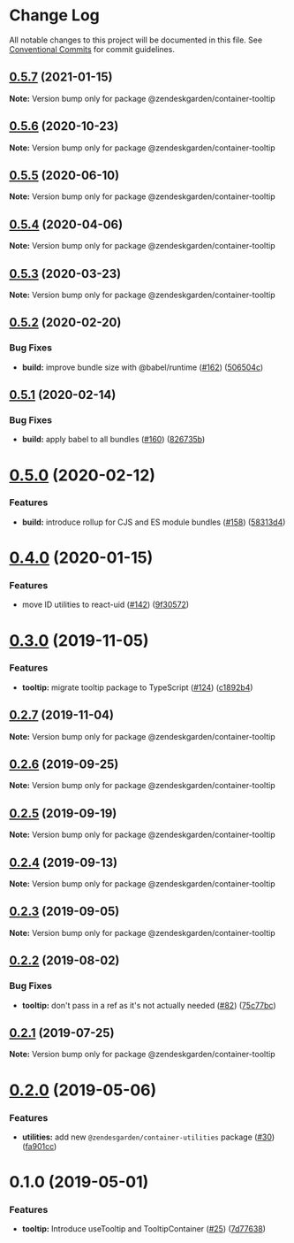 # Change Log

All notable changes to this project will be documented in this file.
See [Conventional Commits](https://conventionalcommits.org) for commit guidelines.

## [0.5.7](https://github.com/zendeskgarden/react-containers/compare/@zendeskgarden/container-tooltip@0.5.6...@zendeskgarden/container-tooltip@0.5.7) (2021-01-15)

**Note:** Version bump only for package @zendeskgarden/container-tooltip





## [0.5.6](https://github.com/zendeskgarden/react-containers/compare/@zendeskgarden/container-tooltip@0.5.5...@zendeskgarden/container-tooltip@0.5.6) (2020-10-23)

**Note:** Version bump only for package @zendeskgarden/container-tooltip





## [0.5.5](https://github.com/zendeskgarden/react-containers/compare/@zendeskgarden/container-tooltip@0.5.4...@zendeskgarden/container-tooltip@0.5.5) (2020-06-10)

**Note:** Version bump only for package @zendeskgarden/container-tooltip





## [0.5.4](https://github.com/zendeskgarden/react-containers/compare/@zendeskgarden/container-tooltip@0.5.3...@zendeskgarden/container-tooltip@0.5.4) (2020-04-06)

**Note:** Version bump only for package @zendeskgarden/container-tooltip





## [0.5.3](https://github.com/zendeskgarden/react-containers/compare/@zendeskgarden/container-tooltip@0.5.2...@zendeskgarden/container-tooltip@0.5.3) (2020-03-23)

**Note:** Version bump only for package @zendeskgarden/container-tooltip





## [0.5.2](https://github.com/zendeskgarden/react-containers/compare/@zendeskgarden/container-tooltip@0.5.1...@zendeskgarden/container-tooltip@0.5.2) (2020-02-20)


### Bug Fixes

* **build:** improve bundle size with @babel/runtime ([#162](https://github.com/zendeskgarden/react-containers/issues/162)) ([506504c](https://github.com/zendeskgarden/react-containers/commit/506504c840795f34e420b016b94cef10440a30cb))





## [0.5.1](https://github.com/zendeskgarden/react-containers/compare/@zendeskgarden/container-tooltip@0.5.0...@zendeskgarden/container-tooltip@0.5.1) (2020-02-14)


### Bug Fixes

* **build:** apply babel to all bundles ([#160](https://github.com/zendeskgarden/react-containers/issues/160)) ([826735b](https://github.com/zendeskgarden/react-containers/commit/826735bba881d5247b423ffb61cf9643c6599d16))





# [0.5.0](https://github.com/zendeskgarden/react-containers/compare/@zendeskgarden/container-tooltip@0.4.0...@zendeskgarden/container-tooltip@0.5.0) (2020-02-12)


### Features

* **build:** introduce rollup for CJS and ES module bundles ([#158](https://github.com/zendeskgarden/react-containers/issues/158)) ([58313d4](https://github.com/zendeskgarden/react-containers/commit/58313d486e3bfa023e2c9d090149d7ec358d0cd0))





# [0.4.0](https://github.com/zendeskgarden/react-containers/compare/@zendeskgarden/container-tooltip@0.3.0...@zendeskgarden/container-tooltip@0.4.0) (2020-01-15)


### Features

* move ID utilities to react-uid ([#142](https://github.com/zendeskgarden/react-containers/issues/142)) ([9f30572](https://github.com/zendeskgarden/react-containers/commit/9f3057202c94ca497b11b6f05ef649c87d5a5716))





# [0.3.0](https://github.com/zendeskgarden/react-containers/compare/@zendeskgarden/container-tooltip@0.2.7...@zendeskgarden/container-tooltip@0.3.0) (2019-11-05)


### Features

* **tooltip:** migrate tooltip package to TypeScript ([#124](https://github.com/zendeskgarden/react-containers/issues/124)) ([c1892b4](https://github.com/zendeskgarden/react-containers/commit/c1892b4a87008e07f5d2728ecada12e8de22f272))





## [0.2.7](https://github.com/zendeskgarden/react-containers/compare/@zendeskgarden/container-tooltip@0.2.6...@zendeskgarden/container-tooltip@0.2.7) (2019-11-04)

**Note:** Version bump only for package @zendeskgarden/container-tooltip





## [0.2.6](https://github.com/zendeskgarden/react-containers/compare/@zendeskgarden/container-tooltip@0.2.5...@zendeskgarden/container-tooltip@0.2.6) (2019-09-25)

**Note:** Version bump only for package @zendeskgarden/container-tooltip





## [0.2.5](https://github.com/zendeskgarden/react-containers/compare/@zendeskgarden/container-tooltip@0.2.4...@zendeskgarden/container-tooltip@0.2.5) (2019-09-19)

**Note:** Version bump only for package @zendeskgarden/container-tooltip





## [0.2.4](https://github.com/zendeskgarden/react-containers/compare/@zendeskgarden/container-tooltip@0.2.3...@zendeskgarden/container-tooltip@0.2.4) (2019-09-13)

**Note:** Version bump only for package @zendeskgarden/container-tooltip





## [0.2.3](https://github.com/zendeskgarden/react-containers/compare/@zendeskgarden/container-tooltip@0.2.2...@zendeskgarden/container-tooltip@0.2.3) (2019-09-05)

**Note:** Version bump only for package @zendeskgarden/container-tooltip





## [0.2.2](https://github.com/zendeskgarden/react-containers/compare/@zendeskgarden/container-tooltip@0.2.1...@zendeskgarden/container-tooltip@0.2.2) (2019-08-02)


### Bug Fixes

* **tooltip:** don't pass in a ref as it's not actually needed ([#82](https://github.com/zendeskgarden/react-containers/issues/82)) ([75c77bc](https://github.com/zendeskgarden/react-containers/commit/75c77bc))





## [0.2.1](https://github.com/zendeskgarden/react-containers/compare/@zendeskgarden/container-tooltip@0.2.0...@zendeskgarden/container-tooltip@0.2.1) (2019-07-25)

**Note:** Version bump only for package @zendeskgarden/container-tooltip





# [0.2.0](https://github.com/zendeskgarden/react-containers/compare/@zendeskgarden/container-tooltip@0.1.0...@zendeskgarden/container-tooltip@0.2.0) (2019-05-06)


### Features

* **utilities:** add new `@zendesgarden/container-utilities` package ([#30](https://github.com/zendeskgarden/react-containers/issues/30)) ([fa901cc](https://github.com/zendeskgarden/react-containers/commit/fa901cc))





# 0.1.0 (2019-05-01)


### Features

* **tooltip:** Introduce useTooltip and TooltipContainer ([#25](https://github.com/zendeskgarden/react-containers/issues/25)) ([7d77638](https://github.com/zendeskgarden/react-containers/commit/7d77638))
